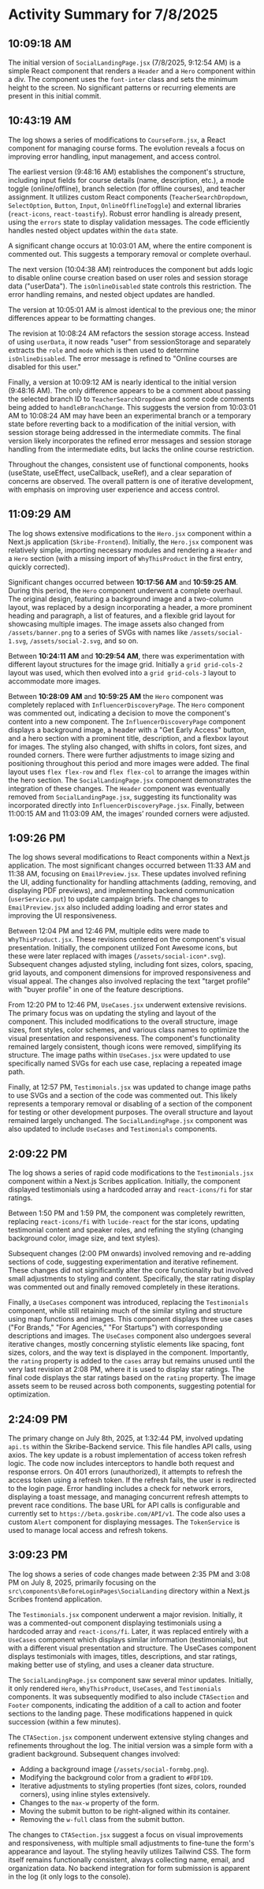# Activity Summary for 7/8/2025

## 10:09:18 AM
The initial version of `SocialLandingPage.jsx` (7/8/2025, 9:12:54 AM) is a simple React component that renders a `Header` and a `Hero` component within a div.  The component uses the `font-inter` class and sets the minimum height to the screen.  No significant patterns or recurring elements are present in this initial commit.


## 10:43:19 AM
The log shows a series of modifications to `CourseForm.jsx`, a React component for managing course forms.  The evolution reveals a focus on improving error handling, input management, and access control.

The earliest version (9:48:16 AM) establishes the component's structure, including input fields for course details (name, description, etc.),  a mode toggle (online/offline), branch selection (for offline courses), and teacher assignment.  It utilizes custom React components (`TeacherSearchDropdown`, `SelectOption`, `Button`, `Input`, `OnlineOfflineToggle`) and external libraries (`react-icons`, `react-toastify`).  Robust error handling is already present, using the `errors` state to display validation messages.  The code efficiently handles nested object updates within the `data` state.

A significant change occurs at 10:03:01 AM, where the entire component is commented out. This suggests a temporary removal or complete overhaul.

The next version (10:04:38 AM) reintroduces the component but adds logic to disable online course creation based on user roles and session storage data ("userData").  The `isOnlineDisabled` state controls this restriction. The error handling remains, and nested object updates are handled.


The version at 10:05:01 AM is almost identical to the previous one; the minor differences appear to be formatting changes.

The revision at 10:08:24 AM refactors the session storage access. Instead of using `userData`, it now reads  "user" from sessionStorage and separately extracts the `role` and `mode` which is then used to determine `isOnlineDisabled`.  The error message is refined to "Online courses are disabled for this user."

Finally, a version at 10:09:12 AM is nearly identical to the initial version (9:48:16 AM). The only difference appears to be a comment about passing the selected branch ID to `TeacherSearchDropdown` and some code comments being added to `handleBranchChange`. This suggests the version from 10:03:01 AM to 10:08:24 AM may have been an experimental branch or a temporary state before reverting back to a modification of the initial version, with session storage being addressed in the intermediate commits.  The final version likely incorporates the refined error messages and session storage handling from the intermediate edits, but lacks the online course restriction.

Throughout the changes, consistent use of functional components, hooks (useState, useEffect, useCallback, useRef), and a clear separation of concerns are observed. The overall pattern is one of iterative development, with emphasis on improving user experience and access control.


## 11:09:29 AM
The log shows extensive modifications to the `Hero.jsx` component within a Next.js application (`Skribe-Frontend`).  Initially, the `Hero.jsx` component was relatively simple, importing necessary modules and rendering a `Header` and a `Hero` section (with a missing import of `WhyThisProduct` in the first entry, quickly corrected).

Significant changes occurred between **10:17:56 AM** and **10:59:25 AM**.  During this period, the `Hero` component underwent a complete overhaul.  The original design, featuring a background image and a two-column layout, was replaced by a design incorporating a header, a more prominent heading and paragraph, a list of features, and a flexible grid layout for showcasing multiple images.  The image assets also changed from `/assets/banner.png` to a series of SVGs with names like `/assets/social-1.svg`, `/assets/social-2.svg`, and so on.

Between **10:24:11 AM** and **10:29:54 AM**, there was experimentation with different layout structures for the image grid.  Initially a `grid grid-cols-2` layout was used, which then evolved into a  `grid grid-cols-3` layout to accommodate more images.

Between **10:28:09 AM** and **10:59:25 AM** the `Hero` component was completely replaced with `InfluencerDiscoveryPage`.  The `Hero` component was commented out, indicating a decision to move the component's content into a new component. The `InfluencerDiscoveryPage` component displays a background image, a header with a "Get Early Access" button, and a hero section with a prominent title, description, and a flexbox layout for images.  The styling also changed, with shifts in colors, font sizes, and rounded corners.   There were further adjustments to image sizing and positioning throughout this period and more images were added.  The final layout uses `flex flex-row` and `flex flex-col` to arrange the images within the hero section. The `SocialLandingPage.jsx` component demonstrates the integration of these changes. The `Header` component was eventually removed from `SocialLandingPage.jsx`, suggesting its functionality was incorporated directly into `InfluencerDiscoveryPage.jsx`.  Finally, between 11:00:15 AM and 11:03:09 AM, the images’ rounded corners were adjusted.


## 1:09:26 PM
The log shows several modifications to React components within a Next.js application.  The most significant changes occurred between 11:33 AM and 11:38 AM, focusing on `EmailPreview.jsx`. These updates involved refining the UI, adding functionality for handling attachments (adding, removing, and displaying PDF previews), and implementing backend communication (`userService.put`) to update campaign briefs.  The changes to `EmailPreview.jsx`  also included adding loading and error states and improving the UI responsiveness.

Between 12:04 PM and 12:46 PM, multiple edits were made to `WhyThisProduct.jsx`.  These revisions centered on the component's visual presentation. Initially, the component utilized Font Awesome icons, but these were later replaced with images (`/assets/social-icon*.svg`).  Subsequent changes adjusted styling, including font sizes, colors, spacing, grid layouts, and component dimensions for improved responsiveness and visual appeal. The changes also involved replacing the text "target profile" with "buyer profile" in one of the feature descriptions.

From 12:20 PM to 12:46 PM, `UseCases.jsx` underwent extensive revisions. The primary focus was on updating the styling and layout of the component. This included modifications to the overall structure, image sizes, font styles, color schemes, and various class names to optimize the visual presentation and responsiveness.  The component's functionality remained largely consistent, though icons were removed, simplifying its structure.  The image paths within `UseCases.jsx` were updated to use specifically named SVGs for each use case, replacing a repeated image path.

Finally, at 12:57 PM, `Testimonials.jsx` was updated to change image paths to use SVGs and a section of the code was commented out.  This likely represents a temporary removal or disabling of a section of the component for testing or other development purposes. The overall structure and layout remained largely unchanged.  The `SocialLandingPage.jsx` component was also updated to include `UseCases` and `Testimonials` components.


## 2:09:22 PM
The log shows a series of rapid code modifications to the `Testimonials.jsx` component within a Next.js Scribes application.  Initially, the component displayed testimonials using a hardcoded array and `react-icons/fi` for star ratings.

Between 1:50 PM and 1:59 PM, the component was completely rewritten, replacing `react-icons/fi` with `lucide-react` for the star icons, updating testimonial content and speaker roles, and refining the styling (changing background color, image size, and text styles).

Subsequent changes (2:00 PM onwards) involved removing and re-adding sections of code, suggesting experimentation and iterative refinement.  These changes did not significantly alter the core functionality but involved small adjustments to styling and content.  Specifically, the star rating display was commented out and finally removed completely in these iterations.

Finally,  a `UseCases` component was introduced, replacing the `Testimonials` component, while still retaining much of the similar styling and structure using map functions and images.  This component displays three use cases ("For Brands," "For Agencies," "For Startups") with corresponding descriptions and images.  The `UseCases` component also undergoes several iterative changes, mostly concerning stylistic elements like spacing, font sizes, colors, and the way text is displayed in the component.  Importantly, the `rating` property is added to the `cases` array but remains unused until the very last revision at 2:08 PM, where it is used to display star ratings.  The final code displays the star ratings based on the `rating` property. The image assets seem to be reused across both components, suggesting potential for optimization.


## 2:24:09 PM
The primary change on July 8th, 2025, at 1:32:44 PM,  involved updating `api.ts` within the Skribe-Backend service. This file handles API calls, using axios.  The key update is a robust implementation of access token refresh logic.  The code now includes interceptors to handle both request and response errors.  On 401 errors (unauthorized), it attempts to refresh the access token using a refresh token.  If the refresh fails, the user is redirected to the login page.  Error handling includes a check for network errors, displaying a toast message, and managing concurrent refresh attempts to prevent race conditions.  The base URL for API calls is configurable and currently set to `https://beta.goskribe.com/API/v1`.  The code also uses a custom `Alert` component for displaying messages.  The `TokenService` is used to manage local access and refresh tokens.


## 3:09:23 PM
The log shows a series of code changes made between 2:35 PM and 3:08 PM on July 8, 2025, primarily focusing on the `src\components\BeforeLoginPages\SocialLanding` directory within a Next.js Scribes frontend application.


The `Testimonials.jsx` component underwent a major revision.  Initially, it was a commented-out component displaying testimonials using a hardcoded array and `react-icons/fi`. Later, it was replaced entirely with a `UseCases` component which displays similar information (testimonials), but with a different visual presentation and structure.  The UseCases component displays testimonials with images, titles, descriptions, and star ratings, making better use of styling, and uses a cleaner data structure.

The `SocialLandingPage.jsx` component saw several minor updates.  Initially, it only rendered `Hero`, `WhyThisProduct`, `UseCases`, and `Testimonials` components. It was subsequently modified to also include `CTASection` and `Footer` components, indicating the addition of a call to action and footer sections to the landing page. These modifications happened in quick succession (within a few minutes).


The `CTASection.jsx` component underwent extensive styling changes and refinements throughout the log. The initial version was a simple form with a gradient background.  Subsequent changes involved:

* Adding a background image (`/assets/social-formbg.png`).
* Modifying the background color from a gradient to `#FDF1D9`.
* Iterative adjustments to styling properties (font sizes, colors, rounded corners), using inline styles extensively.
* Changes to the `max-w` property of the form.
* Moving the submit button to be right-aligned within its container.
* Removing the `w-full` class from the submit button.


The changes to `CTASection.jsx` suggest a focus on visual improvements and responsiveness, with multiple small adjustments to fine-tune the form's appearance and layout.  The styling heavily utilizes Tailwind CSS.  The form itself remains functionally consistent, always collecting name, email, and organization data.  No backend integration for form submission is apparent in the log (it only logs to the console).

